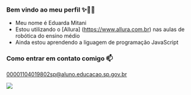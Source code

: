 ### Bem vindo ao meu perfil ✨🧷🖤

- Meu nome é Eduarda Mitani
- Estou utilizando o [Allura] (https://www.allura.com.br) nas aulas de robótica do ensino médio
- Ainda estou aprendendo a liguagem de programação JavaScript


### Como entrar em contato comigo 📫

00001104019802sp@aluno.educacao.sp.gov.br

![](https://media1.tenor.com/m/BIAQzGVJwAgAAAAC/hatsune-miku-emo.gif)

